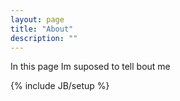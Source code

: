 ```yaml
---
layout: page
title: "About"
description: ""
---
```


In this page Im suposed to tell bout me


{% include JB/setup %}
